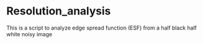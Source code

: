 # Resolution_analysis
This is a script to analyze edge spread function (ESF) from a half black half white noisy image 
